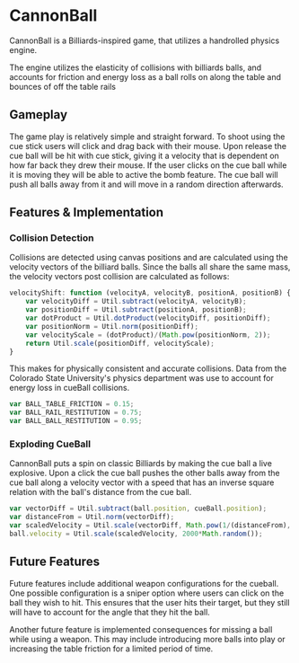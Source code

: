# CannonBall

CannonBall is a Billiards-inspired game, that utilizes a handrolled physics engine. 

The engine utilizes the elasticity of collisions with billiards balls, and accounts for friction and energy loss as a ball rolls on along the table and bounces of off the table rails 

## Gameplay

The game play is relatively simple and straight forward. To shoot using the cue stick users will click and drag back with their mouse. Upon release the cue ball will be hit with cue stick, giving it a velocity that is dependent on how far back they drew their mouse. If the user clicks on the cue ball while it is moving they will be able to active the bomb feature. The cue ball will push all balls away from it and will move in a random direction afterwards. 

## Features & Implementation

### Collision Detection 

Collisions are detected using canvas positions and are calculated using the velocity vectors of the billiard balls. Since the balls all share the same mass, the velocity vectors post collision are calculated as follows: 

```javascript
velocityShift: function (velocityA, velocityB, positionA, positionB) {
    var velocityDiff = Util.subtract(velocityA, velocityB);
    var positionDiff = Util.subtract(positionA, positionB);
    var dotProduct = Util.dotProduct(velocityDiff, positionDiff);
    var positionNorm = Util.norm(positionDiff);     
    var velocityScale = (dotProduct)/(Math.pow(positionNorm, 2));
    return Util.scale(positionDiff, velocityScale);
}
```

This makes for physically consistent and accurate collisions. Data from the Colorado State University's physics department was use to account for energy loss in cueBall collisions.

```javascript
var BALL_TABLE_FRICTION = 0.15;
var BALL_RAIL_RESTITUTION = 0.75;
var BALL_BALL_RESTITUTION = 0.95;
```

### Exploding CueBall

CannonBall puts a spin on classic Billiards by making the cue ball a live explosive. Upon a click the cue ball pushes the other balls away from the cue ball along a velocity vector with a speed that has an inverse square relation with the ball's distance from the cue ball.

```javascript
var vectorDiff = Util.subtract(ball.position, cueBall.position);
var distanceFrom = Util.norm(vectorDiff);
var scaledVelocity = Util.scale(vectorDiff, Math.pow(1/(distanceFrom), 2));
ball.velocity = Util.scale(scaledVelocity, 2000*Math.random());
```

## Future Features

Future features include additional weapon configurations for the cueball. One possible configuration is a sniper option where users can click on the ball they wish to hit. This ensures that the user hits their target, but they still will have to account for the angle that they hit the ball. 

Another future feature is implemented consequences for missing a ball while using a weapon. This may include introducing more balls into play or increasing the table friction for a limited period of time.
